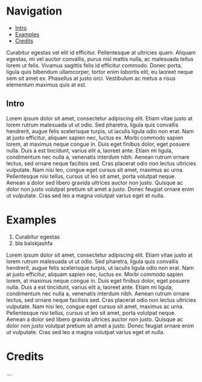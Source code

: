 # Navigation
- [Intro](#Intro)
- [Examples](#Examples)
- [Credits](#Credits)


Curabitur egestas vel elit id efficitur. Pellentesque at ultricies quam. Aliquam egestas, mi vel auctor convallis, purus nisl mattis nulla, ac malesuada tellus lorem ut felis. Vivamus sagittis felis id efficitur commodo. Donec porta, ligula quis bibendum ullamcorper, tortor enim lobortis elit, eu laoreet neque sem sit amet ex. Phasellus at justo orci. Vestibulum ac metus a risus elementum maximus quis at est.

## Intro


Lorem ipsum dolor sit amet, consectetur adipiscing elit. Etiam vitae justo at lorem rutrum malesuada ut ut odio. Sed pharetra, ligula quis convallis hendrerit, augue felis scelerisque turpis, ut iaculis ligula odio non erat. Nam at justo efficitur, aliquam sapien nec, luctus ex. Morbi commodo sapien lorem, at maximus neque congue in. Duis eget finibus dolor, eget posuere nulla. Duis a est tincidunt, varius elit a, laoreet ante. Etiam mi ligula, condimentum nec nulla a, venenatis interdum nibh. Aenean rutrum ornare lectus, sed ornare neque facilisis sed. Cras placerat odio non lectus ultricies vulputate. Nam nisi leo, congue eget cursus sit amet, maximus ac urna. Pellentesque nisi tellus, cursus ut leo sit amet, porta volutpat neque. Aenean a dolor sed libero gravida ultrices auctor non justo. Quisque ac dolor non justo volutpat pretium sit amet a justo. Donec feugiat ornare enim ut vulputate. Cras sed leo a magna volutpat varius eget et nulla.

# Examples

1. Curabitur egestas 
2. bla balskjashfa

Lorem ipsum dolor sit amet, consectetur adipiscing elit. Etiam vitae justo at lorem rutrum malesuada ut ut odio. Sed pharetra, ligula quis convallis hendrerit, augue felis scelerisque turpis, ut iaculis ligula odio non erat. Nam at justo efficitur, aliquam sapien nec, luctus ex. Morbi commodo sapien lorem, at maximus neque congue in. Duis eget finibus dolor, eget posuere nulla. Duis a est tincidunt, varius elit a, laoreet ante. Etiam mi ligula, condimentum nec nulla a, venenatis interdum nibh. Aenean rutrum ornare lectus, sed ornare neque facilisis sed. Cras placerat odio non lectus ultricies vulputate. Nam nisi leo, congue eget cursus sit amet, maximus ac urna. Pellentesque nisi tellus, cursus ut leo sit amet, porta volutpat neque. Aenean a dolor sed libero gravida ultrices auctor non justo. Quisque ac dolor non justo volutpat pretium sit amet a justo. Donec feugiat ornare enim ut vulputate. Cras sed leo a magna volutpat varius eget et nulla.

# Credits

….